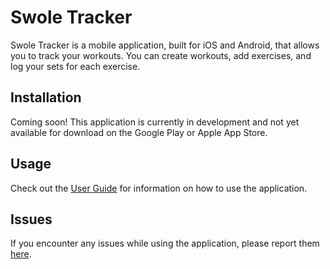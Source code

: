 # Swole Tracker

Swole Tracker is a mobile application, built for iOS and Android, that allows you to track your workouts. You can create workouts, add exercises, and log your sets for each exercise.

## Installation

Coming soon! This application is currently in development and not yet available for download on the Google Play or Apple App Store.

## Usage

Check out the [User Guide](USER_GUIDE.md) for information on how to use the application.

## Issues

If you encounter any issues while using the application, please report them [here](https://github.com/xryanmason/swole-tracker/issues).
